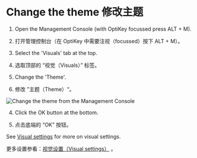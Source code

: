 Change the theme
修改主题
======


1. Open the Management Console (with OptiKey focussed press ALT + M).

1. 打开管理控制台（在 OptiKey 中需要注视（focussed）按下 ALT + M）。

2. Select the 'Visuals' tab at the top.

2. 选取顶部的 “视觉（Visuals）” 标签。

3. Change the 'Theme'.

3. 修改 ”主题（Theme）“。

![Change the theme from the Management Console](https://github.com/JuliusSweetland/OptiKey/blob/gh-pages/images/Management_Console_Visual_Numbered.png)

4. Click the OK button at the bottom.

4. 点击底端的 “OK” 按钮。

See [Visual settings](https://github.com/JuliusSweetland/OptiKey/wiki/Visual-settings) for more on visual settings.

更多设置参看：[视觉设置（Visual settings）](https://github.com/jobbole/OptiKeyWiki-ZH/blob/master/%E8%A7%86%E8%A7%89%E8%AE%BE%E7%BD%AE.md) 。


